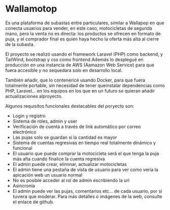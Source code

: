 # Wallamotop

Es una plataforma de subastas entre particulares, similar a Wallapop en que conecta usuarios para vender, en este
caso, motocicletas de segunda mano, pero la venta no es directa: los productos se ofrecen en formato de puja, y el
comprador final es quien haya hecho la oferta más alta al cierre de la subasta.

El proyecto se realizó usando el framework Laravel (PHP) como backend, y TailWind, bootstrap y css como frontend.Además lo desplegué en producción en una instancia de AWS (Aamazon Web Service) para que fuera accesible y no sequedara solo en desarrollo local.

También añadir, que lo contenericé usando Docker, para que fuera totalmente portable, sin necesidad de tener queinstalar dependencias como PHP, Laravel... en los equipos en los que en un futuro se quieran añadir actualizaciones alproyecto.

Algunos requisitos funcionales destacables del poryecto son:
- Login y registro
- Sistema de roles, admin y user
- Verificación de cuenta a través de link automático por correo electrónico
- Las pujas solo se guardan si la cantidad es mayor
- Sistema de cuentas regresivas en tiempo real totalmente dinámico y funcional
- El usuario que puede comprar la motocicleta será el que tenga la puja más alta cuando finalice la cuenta regresiva
- El admin puede crear, eliminar, actualizar motocicletas
- El admin tiene una pestaña de vista de usuario para ver como vería la apicación web un usuario normal
- No es posible acceder al rol de admin escribiendo la url
- Asincronía
- El admin puede ver las pujas, comentarios etc... de cada usuario, por si tuviera que moderar.
Para más detalles o imágenes de la web, consulte el enlace de github.

